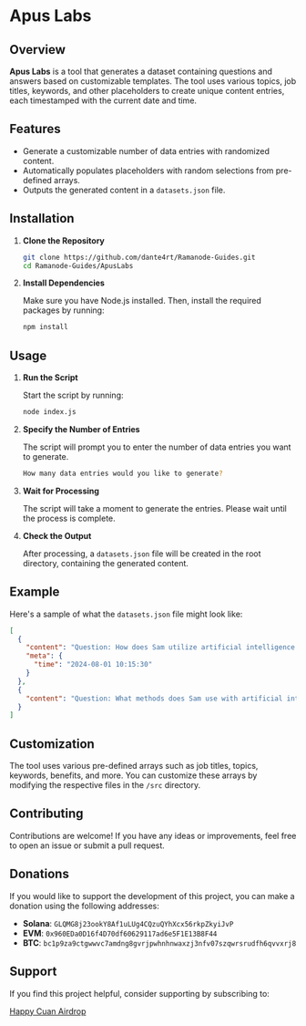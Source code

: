 # Apus Labs

## Overview

**Apus Labs** is a tool that generates a dataset containing questions and answers based on customizable templates. The tool uses various topics, job titles, keywords, and other placeholders to create unique content entries, each timestamped with the current date and time.

## Features

- Generate a customizable number of data entries with randomized content.
- Automatically populates placeholders with random selections from pre-defined arrays.
- Outputs the generated content in a `datasets.json` file.

## Installation

1. **Clone the Repository**

   ```bash
   git clone https://github.com/dante4rt/Ramanode-Guides.git
   cd Ramanode-Guides/ApusLabs
   ```

2. **Install Dependencies**

   Make sure you have Node.js installed. Then, install the required packages by running:

   ```bash
   npm install
   ```

## Usage

1. **Run the Script**

   Start the script by running:

   ```bash
   node index.js
   ```

2. **Specify the Number of Entries**

   The script will prompt you to enter the number of data entries you want to generate.

   ```bash
   How many data entries would you like to generate?
   ```

3. **Wait for Processing**

   The script will take a moment to generate the entries. Please wait until the process is complete.

4. **Check the Output**

   After processing, a `datasets.json` file will be created in the root directory, containing the generated content.

## Example

Here's a sample of what the `datasets.json` file might look like:

```json
[
  {
    "content": "Question: How does Sam utilize artificial intelligence and machine learning to enhance customer experience in his role as a Data Scientist? Answer: Sam leverages artificial intelligence and machine learning to improve customer experience as a Data Scientist by implementing advanced analytics tools. This approach yields personalized customer interactions, enhancing user engagement and contributing to business growth.",
    "meta": {
      "time": "2024-08-01 10:15:30"
    }
  },
  {
    "content": "Question: What methods does Sam use with artificial intelligence and machine learning to improve customer experience as a Data Scientist? Answer: Sam applies artificial intelligence and machine learning to address customer experience in his position as a Data Scientist. By utilizing advanced analytics tools, Sam provides personalized customer interactions, leading to increased customer satisfaction and overall business growth.",
  }
]
```

## Customization

The tool uses various pre-defined arrays such as job titles, topics, keywords, benefits, and more. You can customize these arrays by modifying the respective files in the `/src` directory.

## Contributing

Contributions are welcome! If you have any ideas or improvements, feel free to open an issue or submit a pull request.

## Donations

If you would like to support the development of this project, you can make a donation using the following addresses:

- **Solana**: `GLQMG8j23ookY8Af1uLUg4CQzuQYhXcx56rkpZkyiJvP`
- **EVM**: `0x960EDa0D16f4D70df60629117ad6e5F1E13B8F44`
- **BTC**: `bc1p9za9ctgwwvc7amdng8gvrjpwhnhnwaxzj3nfv07szqwrsrudfh6qvvxrj8`

## Support

If you find this project helpful, consider supporting by subscribing to:

[Happy Cuan Airdrop](https://t.me/HappyCuanAirdrop)
